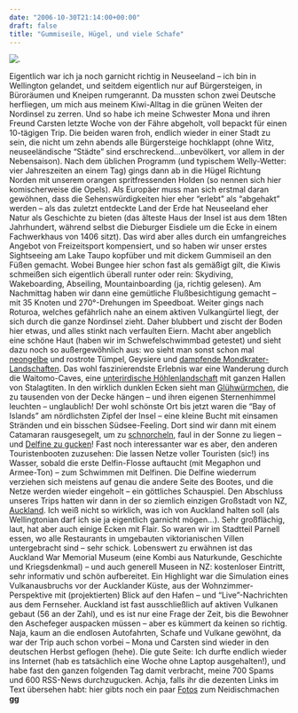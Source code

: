 ```yaml
---
date: "2006-10-30T21:14:00+00:00"
draft: false
title: "Gummiseile, Hügel, und viele Schafe"
---
```

![.](http://chillu.com/assets/IMG_4074.JPG ".")

Eigentlich war ich ja noch garnicht richtig in Neuseeland – ich bin
in Wellington gelandet, und seitdem eigentlich nur auf
Bürgersteigen, in Büroräumen und Kneipen rumgerannt. Da mussten
schon zwei Deutsche herfliegen, um mich aus meinem Kiwi-Alltag in
die grünen Weiten der Nordinsel zu zerren. Und so habe ich meine
Schwester Mona und ihren Freund Carsten letzte Woche von der Fähre
abgeholt, voll bepackt für einen 10-tägigen Trip. Die beiden waren
froh, endlich wieder in einer Stadt zu sein, die nicht um zehn
abends alle Bürgersteige hochklappt (ohne Witz, neuseeländische
“Städte” sind erschreckend…unbevölkert, vor allem in der
Nebensaison). Nach dem üblichen Programm (und typischem
Welly-Wetter: vier Jahreszeiten an einem Tag) gings dann ab in die
Hügel Richtung Norden mit unserem orangen spritfressenden Holden
(so nennen sich hier komischerweise die Opels). Als Europäer muss
man sich erstmal daran gewöhnen, dass die Sehenswürdigkeiten hier
eher “erlebt” als “abgehakt” werden – als das zuletzt entdeckte
Land der Erde hat Neuseeland eher Natur als Geschichte zu bieten
(das älteste Haus der Insel ist aus dem 18ten Jahrhundert, während
selbst die Dieburger Eisdiele um die Ecke in einem Fachwerkhaus von
1406 sitzt). Das wird aber alles durch ein umfangreiches Angebot
von Freizeitsport kompensiert, und so haben wir unser erstes
Sightseeing am Lake Taupo kopfüber und mit dickem Gummiseil an den
Füßen gemacht. Wobei Bungee hier schon fast als gemäßigt gilt, die
Kiwis schmeißen sich eigentlich überall runter oder rein:
Skydiving, Wakeboarding, Abseiling, Mountainboarding (ja, richtig
gelesen). Am Nachmittag haben wir dann eine gemütliche
Flußbesichtigung gemacht – mit 35 Knoten und 270°-Drehungen im
Speedboat. Weiter gings nach Roturoa, welches gefährlich nahe an
einem aktiven Vulkangürtel liegt, der sich durch die ganze
Nordinsel zieht. Daher blubbert und zischt der Boden hier etwas,
und alles stinkt nach verfaulten Eiern. Macht aber angeblich eine
schöne Haut (haben wir im Schwefelschwimmbad getestet) und sieht
dazu noch so außergewöhnlich aus: wo sieht man sonst schon mal
[neongelbe](http://www.flickr.com/photos/chillu/284469005/) und
rostrote Tümpel, Geysiere und
[dampfende Mondkrater-Landschaften](http://www.flickr.com/photos/chillu/284468603/).
Das wohl faszinierendste Erlebnis war eine Wanderung durch die
Waitomo-Caves, eine
[unterirdische Höhlenlandschaft](http://www.flickr.com/photos/chillu/284463501/)
mit ganzen Hallen von Stalagtiten. In den wirklich dunklen Ecken
sieht man
[Glühwürmchen](http://www.flickr.com/photos/chillu/284469183/), die
zu tausenden von der Decke hängen – und ihren eigenen Sternenhimmel
leuchten – unglaublich! Der wohl schönste Ort bis jetzt waren die
“Bay of Islands” am nördlichsten Zipfel der Insel – eine kleine
Bucht mit einsamen Stränden und ein bisschen Südsee-Feeling. Dort
sind wir dann mit einem Catamaran rausgesegelt, um zu
[schnorcheln](http://www.flickr.com/photos/chillu/284447647/), faul
in der Sonne zu liegen – und
[Delfine zu gucken](http://www.flickr.com/photos/chillu/284469735/)!
Fast noch interessanter war es aber, den anderen Touristenbooten
zuzusehen: Die lassen Netze voller Touristen (sic!) ins Wasser,
sobald die erste Delfin-Flosse auftaucht (mit Megaphon und
Armee-Ton) – zum Schwimmen mit Delfinen. Die Delfine wiederrum
verziehen sich meistens auf genau die andere Seite des Bootes, und
die Netze werden wieder eingeholt – ein göttliches Schauspiel. Den
Abschluss unseres Trips hatten wir dann in der so ziemlich einzigen
Großstadt von NZ,
[Auckland](http://www.flickr.com/photos/chillu/282622645/). Ich
weiß nicht so wirklich, was ich von Auckland halten soll (als
Wellingtonian darf ich sie ja eigentlich garnicht mögen…). Sehr
großflächig, laut, hat aber auch einige Ecken mit Flair. So waren
wir im Stadtteil Parnell essen, wo alle Restaurants in umgebauten
viktorianischen Villen untergebracht sind – sehr schick. Lobenswert
zu erwähnen ist das Auckland War Memorial Museum (eine Kombi aus
Naturkunde, Geschichte und Kriegsdenkmal) – und auch generell
Museen in NZ: kostenloser Eintritt, sehr informativ und schön
aufbereitet. Ein Highlight war die Simulation eines Vulkanausbruchs
vor der Aucklander Küste, aus der Wohnzimmer-Perspektive mit
(projektierten) Blick auf den Hafen – und “Live”-Nachrichten aus
dem Fernseher. Auckland ist fast ausschließlich auf aktiven
Vulkanen gebaut (56 an der Zahl), und es ist nur eine Frage der
Zeit, bis die Bewohner den Aschefeger auspacken müssen – aber es
kümmert da keinen so richtig. Naja, kaum an die endlosen
Autofahrten, Schafe und Vulkane gewöhnt, da war der Trip auch schon
vorbei – Mona und Carsten sind wieder in den deutschen Herbst
geflogen (hehe). Die gute Seite: Ich durfte endlich wieder ins
Internet (hab es tatsächlich eine Woche ohne Laptop ausgehalten!),
und habe fast den ganzen folgenden Tag damit verbracht, meine 700
Spams und 600 RSS-News durchzugucken. Achja, falls ihr die dezenten
Links im Text übersehen habt: hier gibts noch ein paar
[Fotos](http://www.flickr.com/photos/chillu/sets/72157594353467262/)
zum Neidischmachen **gg**



